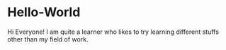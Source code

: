 # Hello-World
Hi Everyone!
I am quite a learner who likes to try learning different stuffs other than my field of work.
